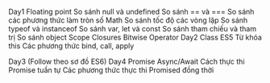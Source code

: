Day1
Floating point
So sánh null và undefined
So sánh == và ===
So sánh các phương thức làm tròn số Math
So sánh tốc độ các vòng lặp
So sánh typeof và instanceof
So sánh var, let và const
So sánh tham chiếu và tham trị
So sánh object
Scope
Closures
Bitwise Operator
Day2
Class ES5
Từ khóa this
Các phương thức bind, call, apply


Day3
(Follow theo sơ đồ ES6)
Day4
Promise
Async/Await
Cách thực thi Promise tuần tự
Các phương thức thực thi Promised đồng thời
